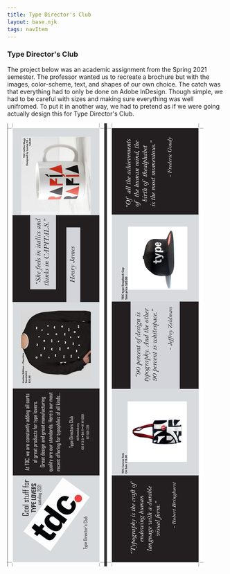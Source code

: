 ```yaml
---
title: Type Director's Club
layout: base.njk
tags: navItem
---
```


<h3>Type Director's Club</h3>
      
<main class="project1">
<section class="p1">
  <p>The project below was an academic assignment from the Spring 2021 semester. The professor wanted us to recreate a brochure but with the images, color-scheme, text, and shapes of our own choice. The catch was that everything had to only be done on Adobe InDesign. Though simple, we had to be careful with sizes and making sure everything was well unifromed. To put it in another way, we had to pretend as if we were going actually design this for Type Director's Club.</p>
            
  <img src="images/project6/brochure.jpg" class="brochure" alt="brochure">
</section>
</main>